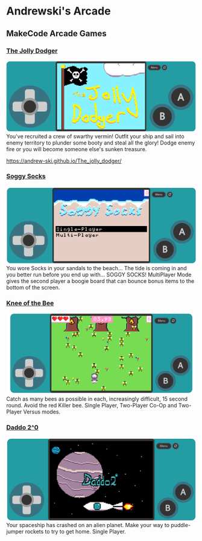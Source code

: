 # Andrewski's Arcade
## MakeCode Arcade Games
### [The Jolly Dodger](https://andrew-ski.github.io/The_jolly_dodger/)
[<img src="thejollydodger.png">](https://andrew-ski.github.ioThe_jolly_dodger/)
You've recruited a crew of swarthy vermin! Outfit your ship and sail into enemy territory to plunder some booty and steal all the glory!
Dodge enemy fire or you will become someone else's sunken treasure. 


https://andrew-ski.github.io/The_jolly_dodger/
### [Soggy Socks](https://andrew-ski.github.io/SoggySocks/)
[<img src="SoggySocks.png">](https://andrew-ski.github.io/SoggySocks/)
You wore Socks in your sandals to the beach... The tide is coming in and you better run before you end up with... SOGGY SOCKS!
MultiPlayer Mode gives the second player a boogie board that can bounce bonus items to the bottom of the screen.


### [Knee of the Bee](https://andrew-ski.github.io/knee-of-the-bee/)
[<img src="Kob1P.png">](https://andrew-ski.github.io/knee-of-the-bee/)
Catch as many bees as possible in each, increasingly difficult, 15 second round. Avoid the red Killer bee. 
Single Player, Two-Player Co-Op and Two-Player Versus modes.


### [Daddo 2^0](https://andrew-ski.github.io/daddos-escape/)
[<img src="DaddoTitle.png">](https://andrew-ski.github.io/daddos-escape/)
Your spaceship has crashed on an alien planet. Make your way to puddle-jumper rockets to try to get home.
Single Player.
